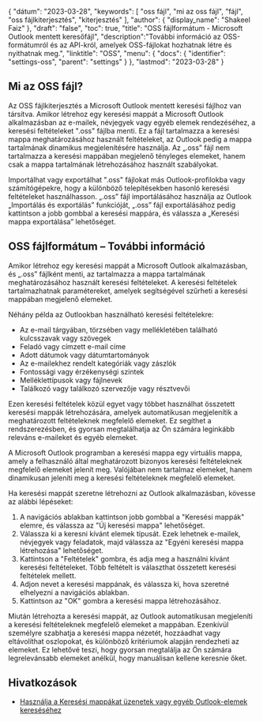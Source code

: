 {
"dátum": "2023-03-28",
  "keywords": [
"oss fájl",
"mi az oss fájl",
"fájl",
"oss fájlkiterjesztés",
"kiterjesztés"
],
  "author": {
"display_name": "Shakeel Faiz"
},
"draft": "false",
"toc": true,
"title": "OSS fájlformátum - Microsoft Outlook mentett keresőfájl",
  "description":"További információ az OSS-formátumról és az API-król, amelyek OSS-fájlokat hozhatnak létre és nyithatnak meg.",
  "linktitle": "OSS",
  "menu": {
    "docs": {
      "identifier": "settings-oss",
      "parent": "settings"
}
},
"lastmod": "2023-03-28"
}

## Mi az OSS fájl?

Az OSS fájlkiterjesztés a Microsoft Outlook mentett keresési fájlhoz van társítva. Amikor létrehoz egy keresési mappát a Microsoft Outlook alkalmazásban az e-mailek, névjegyek vagy egyéb elemek rendezéséhez, a keresési feltételeket ".oss" fájlba menti. Ez a fájl tartalmazza a keresési mappa meghatározásához használt feltételeket, az Outlook pedig a mappa tartalmának dinamikus megjelenítésére használja. Az „.oss” fájl nem tartalmazza a keresési mappában megjelenő tényleges elemeket, hanem csak a mappa tartalmának létrehozásához használt szabályokat.

Importálhat vagy exportálhat ".oss" fájlokat más Outlook-profilokba vagy számítógépekre, hogy a különböző telepítésekben hasonló keresési feltételeket használhasson. „.oss” fájl importálásához használja az Outlook „Importálás és exportálás” funkcióját, „.oss” fájl exportálásához pedig kattintson a jobb gombbal a keresési mappára, és válassza a „Keresési mappa exportálása” lehetőséget.

## OSS fájlformátum – További információ

Amikor létrehoz egy keresési mappát a Microsoft Outlook alkalmazásban, és „.oss” fájlként menti, az tartalmazza a mappa tartalmának meghatározásához használt keresési feltételeket. A keresési feltételek tartalmazhatnak paramétereket, amelyek segítségével szűrheti a keresési mappában megjelenő elemeket.

Néhány példa az Outlookban használható keresési feltételekre:

- Az e-mail tárgyában, törzsében vagy mellékletében található kulcsszavak vagy szövegek
- Feladó vagy címzett e-mail címe
- Adott dátumok vagy dátumtartományok
- Az e-mailekhez rendelt kategóriák vagy zászlók
- Fontossági vagy érzékenységi szintek
- Melléklettípusok vagy fájlnevek
- Találkozó vagy találkozó szervezője vagy résztvevői

Ezen keresési feltételek közül egyet vagy többet használhat összetett keresési mappák létrehozására, amelyek automatikusan megjelenítik a meghatározott feltételeknek megfelelő elemeket. Ez segíthet a rendszerezésben, és gyorsan megtalálhatja az Ön számára leginkább releváns e-maileket és egyéb elemeket.

A Microsoft Outlook programban a keresési mappa egy virtuális mappa, amely a felhasználó által meghatározott bizonyos keresési feltételeknek megfelelő elemeket jelenít meg. Valójában nem tartalmaz elemeket, hanem dinamikusan jeleníti meg a keresési feltételeknek megfelelő elemeket.

Ha keresési mappát szeretne létrehozni az Outlook alkalmazásban, kövesse az alábbi lépéseket:

1. A navigációs ablakban kattintson jobb gombbal a "Keresési mappák" elemre, és válassza az "Új keresési mappa" lehetőséget.
2. Válassza ki a keresni kívánt elemek típusát. Ezek lehetnek e-mailek, névjegyek vagy feladatok, majd válassza az "Egyéni keresési mappa létrehozása" lehetőséget.
3. Kattintson a "Feltételek" gombra, és adja meg a használni kívánt keresési feltételeket. Több feltételt is választhat összetett keresési feltételek mellett.
4. Adjon nevet a keresési mappának, és válassza ki, hova szeretné elhelyezni a navigációs ablakban.
5. Kattintson az "OK" gombra a keresési mappa létrehozásához.

Miután létrehozta a keresési mappát, az Outlook automatikusan megjeleníti a keresési feltételeknek megfelelő elemeket a mappában. Ezenkívül személyre szabhatja a keresési mappa nézetét, hozzáadhat vagy eltávolíthat oszlopokat, és különböző kritériumok alapján rendezheti az elemeket. Ez lehetővé teszi, hogy gyorsan megtalálja az Ön számára legrelevánsabb elemeket anélkül, hogy manuálisan kellene keresnie őket.

## Hivatkozások
* [Használja a Keresési mappákat üzenetek vagy egyéb Outlook-elemek kereséséhez](https://support.microsoft.com/en-us/office/use-search-folders-to-find-messages-or-other-outlook-items-c1807038-01e4-475e-8869-0ccab0a56dc5)

